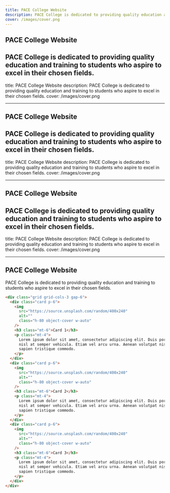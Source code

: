 ```yaml
---
title: PACE College Website
description: PACE College is dedicated to providing quality education and training to students who aspire to excel in their chosen fields.
cover: /images/cover.png
---
```


## PACE College Website

## PACE College is dedicated to providing quality education and training to students who aspire to excel in their chosen fields.

title: PACE College Website
description: PACE College is dedicated to providing quality education and training to students who aspire to excel in their chosen fields.
cover: /images/cover.png

---

## PACE College Website

## PACE College is dedicated to providing quality education and training to students who aspire to excel in their chosen fields.

title: PACE College Website
description: PACE College is dedicated to providing quality education and training to students who aspire to excel in their chosen fields.
cover: /images/cover.png

---

## PACE College Website

## PACE College is dedicated to providing quality education and training to students who aspire to excel in their chosen fields.

title: PACE College Website
description: PACE College is dedicated to providing quality education and training to students who aspire to excel in their chosen fields.
cover: /images/cover.png

---

## PACE College Website

PACE College is dedicated to providing quality education and training to students who aspire to excel in their chosen fields.

```html
<div class="grid grid-cols-3 gap-6">
  <div class="card p-6">
    <img
      src="https://source.unsplash.com/random/400x240"
      alt=""
      class="h-80 object-cover w-auto"
    />
    <h3 class="mt-6">Card 1</h3>
    <p class="mt-4">
      Lorem ipsum dolor sit amet, consectetur adipiscing elit. Duis porttitor
      nisl at semper vehicula. Etiam vel arcu urna. Aenean volutpat nisl et
      sapien tristique commodo.
    </p>
  </div>
  <div class="card p-6">
    <img
      src="https://source.unsplash.com/random/400x240"
      alt=""
      class="h-80 object-cover w-auto"
    />
    <h3 class="mt-6">Card 2</h3>
    <p class="mt-4">
      Lorem ipsum dolor sit amet, consectetur adipiscing elit. Duis porttitor
      nisl at semper vehicula. Etiam vel arcu urna. Aenean volutpat nisl et
      sapien tristique commodo.
    </p>
  </div>
  <div class="card p-6">
    <img
      src="https://source.unsplash.com/random/400x240"
      alt=""
      class="h-80 object-cover w-auto"
    />
    <h3 class="mt-6">Card 3</h3>
    <p class="mt-4">
      Lorem ipsum dolor sit amet, consectetur adipiscing elit. Duis porttitor
      nisl at semper vehicula. Etiam vel arcu urna. Aenean volutpat nisl et
      sapien tristique commodo.
    </p>
  </div>
</div>
```
